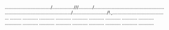 ..................................../.................///.........../.........................................................................................................../.........................../!.,........................................... .........
............
............
............
............
............
............
............
............
.............
............
............
............
............
............
............
............
............


